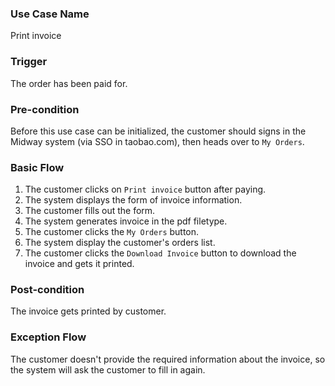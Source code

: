 ### Use Case Name
Print invoice

### Trigger
The order has been paid for.

### Pre-condition
Before this use case can be initialized, the customer should signs in the Midway system (via SSO in taobao.com), then heads over to `My Orders`.

### Basic Flow
1. The customer clicks on `Print invoice` button after paying.
2. The system displays the form of invoice information.
3. The customer fills out the form.
4. The system generates invoice in the pdf filetype.
5. The customer clicks the `My Orders` button.
6. The system display the customer's orders list.
7. The customer clicks the `Download Invoice` button to download the invoice and gets it printed.

### Post-condition
The invoice gets printed by customer.

### Exception Flow
The customer doesn't provide the required information about the invoice, so the system will ask the customer to fill in again.